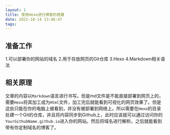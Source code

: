 ```yaml
---
layout: 1
title: 使用Hexo进行博客的搭建
date: 2022-10-14 13:46:47
tags:
---
```


## 准备工作
1.可以部署你的网站的域名
2.用于存放网页的Git仓库
3.Hexo
4.Markdown相关语法
## 相关原理
文章的内容以`Markdown`语言进行书写。但是md文件是不能直接部署到网页上的，需要`Hexo`将其加工成为`Html`文件，加工完后就能看到可视化的网页效果了。但是这些只能在你的电脑上被看到，并没有被部署到网络上。所以需要在`Hexo`的目录处建一个Git的仓库，并且将内容同步到Github上，此时应该就可以通过访问你的`YourGithubName.github.io`进入你的网站。然后将域名进行解析。之后就能看到带有你定制域名的博客了。

